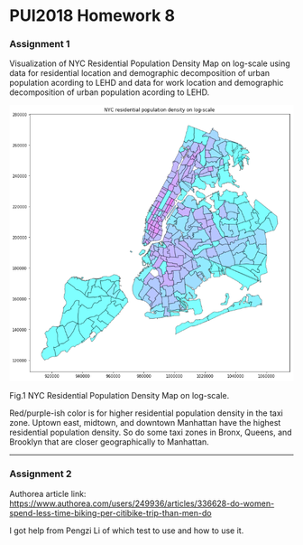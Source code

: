 # PUI2018 Homework 8

### Assignment 1
Visualization of NYC Residential Population Density Map on log-scale using data for residential location and demographic decomposition of urban population acording to LEHD and data for work location and demographic decomposition of urban population acording to LEHD.

![Alt text](Assignment1_Plot.png)

Fig.1 NYC Residential Population Density Map on log-scale.

Red/purple-ish color is for higher residential population density in the taxi zone. Uptown east, midtown, and downtown Manhattan have the highest residential population density. So do some taxi zones in Bronx, Queens, and Brooklyn that are closer geographically to Manhattan.

------------------------------------------------------------------------------------------------------------------------------------------

### Assignment 2
Authorea article link: https://www.authorea.com/users/249936/articles/336628-do-women-spend-less-time-biking-per-citibike-trip-than-men-do

I got help from Pengzi Li of which test to use and how to use it. 
